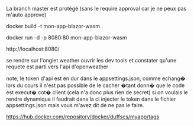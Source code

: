 La branch master est protégé (sans le require approval car je ne peux pas m'auto approve)

docker build -t mon-app-blazor-wasm .

docker run -d -p 8080:80 mon-app-blazor-wasm

http://localhost:8080/

se rendre sur l'onglet weather
ouvrir les dev tools et constater qu'une requete est parti vers l'api d'openweather

note, le token d'api est en dur dans le appsettings.json, comme echang� lors du cours
il n'est pas possible de le cacher �tant donn� que le code est execut� cot� client (cela n'a donc plus rien de secret)
si on voulais le rendre dynamique il faudrait dans la ci injecter le token dans le fichier appsettings.json
mais vous m'avez dit de ne pas le faire.

https://hub.docker.com/repository/docker/duffscs/myapp/tags
